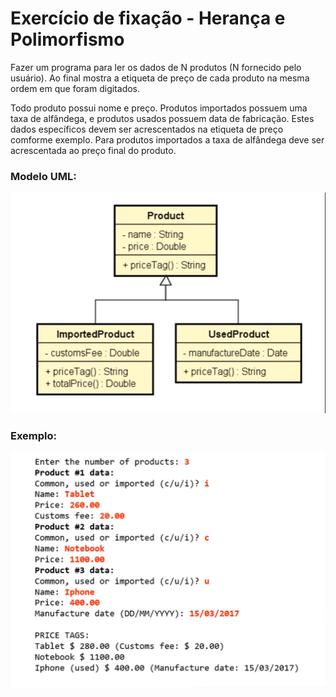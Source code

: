 # Exercício de fixação - Herança e Polimorfismo
Fazer um programa para ler os dados de N produtos (N fornecido pelo usuário).
Ao final mostra a etiqueta de preço de cada produto na mesma ordem em que foram digitados.
  
Todo produto possui nome e preço. Produtos importados possuem uma taxa de
alfândega, e produtos usados possuem data de fabricação. Estes dados específicos devem
ser acrescentados na etiqueta de preço comforme exemplo. Para produtos importados a
taxa de alfândega deve ser acrescentada ao preço final do produto.
### Modelo UML:
![imagem do modelo UML](img/uml.png)
### Exemplo:
![imagem de exemplo](img/exemplo.png)